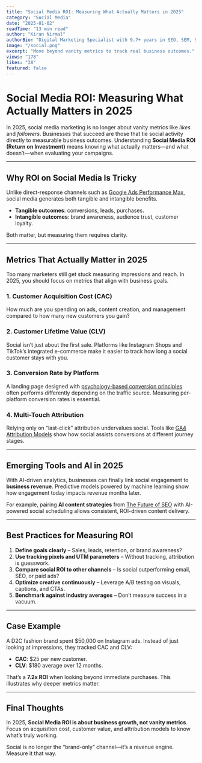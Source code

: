 ```yaml
---
title: "Social Media ROI: Measuring What Actually Matters in 2025"
category: "Social Media"
date: "2025-01-02"
readTime: "13 min read"
author: "Kiran Nirmal"
authorBio: "Digital Marketing Specialist with 9.7+ years in SEO, SEM, SMM, and Analytics."
image: "/social.png"
excerpt: "Move beyond vanity metrics to track real business outcomes."
views: "178"
likes: "38"
featured: false
---
```


# Social Media ROI: Measuring What Actually Matters in 2025

In 2025, social media marketing is no longer about vanity metrics like *likes* and *followers*. Businesses that succeed are those that tie social activity directly to measurable business outcomes. Understanding **Social Media ROI (Return on Investment)** means knowing what actually matters—and what doesn’t—when evaluating your campaigns.

---

## Why ROI on Social Media Is Tricky

Unlike direct-response channels such as [Google Ads Performance Max](./blog/google-ads-performance-max-guide), social media generates both tangible and intangible benefits.  
- **Tangible outcomes**: conversions, leads, purchases.  
- **Intangible outcomes**: brand awareness, audience trust, customer loyalty.  

Both matter, but measuring them requires clarity.

---

## Metrics That Actually Matter in 2025

Too many marketers still get stuck measuring impressions and reach. In 2025, you should focus on metrics that align with business goals.

### 1. Customer Acquisition Cost (CAC)
How much are you spending on ads, content creation, and management compared to how many new customers you gain?

### 2. Customer Lifetime Value (CLV)
Social isn’t just about the first sale. Platforms like Instagram Shops and TikTok’s integrated e-commerce make it easier to track how long a social customer stays with you.

### 3. Conversion Rate by Platform
A landing page designed with [psychology-based conversion principles](./blog/cro-landing-page-psychology) often performs differently depending on the traffic source. Measuring per-platform conversion rates is essential.

### 4. Multi-Touch Attribution
Relying only on “last-click” attribution undervalues social. Tools like [GA4 Attribution Models](./blog/ga4-attribution-models-explained) show how social assists conversions at different journey stages.

---

## Emerging Tools and AI in 2025

With AI-driven analytics, businesses can finally link social engagement to **business revenue**. Predictive models powered by machine learning show how engagement today impacts revenue months later.

For example, pairing **AI content strategies** from [The Future of SEO](./blog/future-of-seo-ai-driven-content) with AI-powered social scheduling allows consistent, ROI-driven content delivery.

---

## Best Practices for Measuring ROI

1. **Define goals clearly** – Sales, leads, retention, or brand awareness?  
2. **Use tracking pixels and UTM parameters** – Without tracking, attribution is guesswork.  
3. **Compare social ROI to other channels** – Is social outperforming email, SEO, or paid ads?  
4. **Optimize creative continuously** – Leverage A/B testing on visuals, captions, and CTAs.  
5. **Benchmark against industry averages** – Don’t measure success in a vacuum.

---

## Case Example

A D2C fashion brand spent $50,000 on Instagram ads. Instead of just looking at impressions, they tracked CAC and CLV:
- **CAC**: $25 per new customer.  
- **CLV**: $180 average over 12 months.  

That’s a **7.2x ROI** when looking beyond immediate purchases. This illustrates why deeper metrics matter.

---

## Final Thoughts

In 2025, **Social Media ROI is about business growth, not vanity metrics**. Focus on acquisition cost, customer value, and attribution models to know what’s truly working.  

Social is no longer the “brand-only” channel—it’s a revenue engine. Measure it that way.
